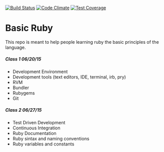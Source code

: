 
[![Build Status](https://travis-ci.org/francisco-rojas/basic_ruby.svg?branch=master)](https://travis-ci.org/francisco-rojas/basic_ruby)
[![Code Climate](https://codeclimate.com/github/francisco-rojas/basic_ruby/badges/gpa.svg)](https://codeclimate.com/github/francisco-rojas/basic_ruby)
[![Test Coverage](https://codeclimate.com/github/francisco-rojas/basic_ruby/badges/coverage.svg)](https://codeclimate.com/github/francisco-rojas/basic_ruby/coverage)

# Basic Ruby
This repo is meant to help people learning ruby the basic principles of the language.

##### Class 1 06/20/15
* Development Environment
* Development tools (text editors, IDE, terminal, irb, pry)
* RVM
* Bundler
* Rubygems
* Git

##### Class 2 06/27/15
* Test Driven Development
* Continuous Integration
* Ruby Documentation
* Ruby sintax and naming conventions
* Ruby variables and constants
